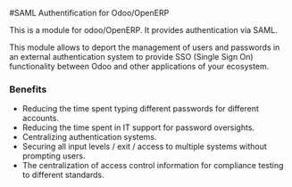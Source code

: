 #SAML Authentification for Odoo/OpenERP

This is a module for odoo/OpenERP. It provides authentication via SAML.

This module allows to deport the management of users and passwords in an
external authentication system to provide SSO (Single Sign On) functionality
between Odoo and other applications of your ecosystem.

### Benefits

* Reducing the time spent typing different passwords for different accounts.
* Reducing the time spent in IT support for password oversights.
* Centralizing authentication systems.
* Securing all input levels / exit / access to multiple systems without prompting users.
* The centralization of access control information for compliance testing to different standards.
